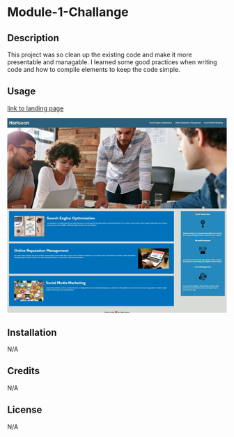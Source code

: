# Module-1-Challange

## Description

This project was so clean up the existing code and make it more presentable and managable. I learned some good practices when writing code and how to compile elements to keep the code simple.

## Usage

[link to landing page](https://raw.githack.com/Akleynhans/Module-1-Challange/main/Develop/index.html)

![Landing Page Screenshot](./Assets/images/screenshot.JPG)


## Installation

N/A


## Credits

N/A

## License

N/A

